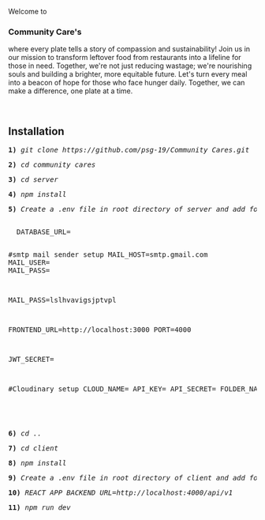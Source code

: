 Welcome to <h3>Community Care's</h3> where every plate tells a story of compassion and sustainability!
Join us in our mission to transform leftover food from restaurants into a lifeline for those in need.
Together, we're not just reducing wastage; we're nourishing souls and building a brighter, more equitable future. 
Let's turn every meal into a beacon of hope for those who face hunger daily. Together, we can make a difference, one plate at a time.

</br>
<h2>Installation</h2>
<pre><b>1) </b><i>git clone https://github.com/psg-19/Community_Cares.git</i></pre>
<pre><b>2)</b> <i>cd community_cares</i></pre>
<pre><b>3)</b> <i>cd server</i></pre>
<pre><b>4)</b> <i>npm install</i></pre>
<pre><b>5)</b> <i>Create a .env file in root directory of server and add following </i>
<p>
  DATABASE_URL=<mongo db url>
    
#smtp mail sender setup 
MAIL_HOST=smtp.gmail.com
MAIL_USER=<your email>
MAIL_PASS=<mail pass created by enabling two step verification and app in gmail settings>



MAIL_PASS=lslhvavigsjptvpl


FRONTEND_URL=http://localhost:3000
PORT=4000


JWT_SECRET=<your secret>

#Cloudinary setup
CLOUD_NAME=
API_KEY=
API_SECRET=
FOLDER_NAME=

     
</p>
</pre>
<pre><b>6)</b> <i>cd ..</i></pre>
<pre><b>7)</b> <i>cd client</i></pre>
<pre><b>8)</b> <i>npm install</i></pre>
<pre><b>9)</b> <i>Create a .env file in root directory of client and add following </i></pre>
<pre><b>10)</b> <i>REACT_APP_BACKEND_URL=http://localhost:4000/api/v1</i></pre>
<pre><b>11)</b> <i>npm run dev</i></pre>
